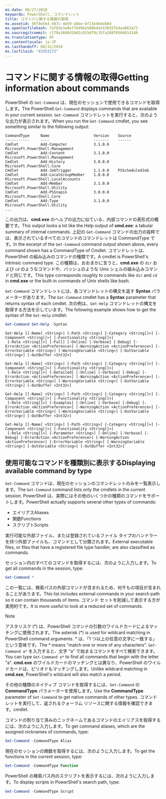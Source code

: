 ```yaml
---
ms.date: 08/27/2018
keywords: PowerShell, コマンドレット
title: コマンドに関する情報の取得
ms.assetid: 56f8e5b4-d97c-4e59-abbe-bf13e464eb0d
ms.openlocfilehash: 7af83e3a0e776d96e580b442430357b4ea063a72
ms.sourcegitcommit: c170a1608d20d3c925d79c35fa208f650d014146
ms.translationtype: HT
ms.contentlocale: ja-JP
ms.lasthandoff: 08/31/2018
ms.locfileid: "43353172"
---
```

# <a name="getting-information-about-commands"></a><span data-ttu-id="04bdc-103">コマンドに関する情報の取得</span><span class="sxs-lookup"><span data-stu-id="04bdc-103">Getting information about commands</span></span>

<span data-ttu-id="04bdc-104">PowerShell の `Get-Command` は、現在のセッションで使用できるコマンドを取得します。</span><span class="sxs-lookup"><span data-stu-id="04bdc-104">The PowerShell `Get-Command` displays commands that are available in your current session.</span></span>
<span data-ttu-id="04bdc-105">`Get-Command` コマンドレットを実行すると、次のような出力が表示されます。</span><span class="sxs-lookup"><span data-stu-id="04bdc-105">When you run the `Get-Command` cmdlet, you see something similar to the following output:</span></span>

```output
CommandType     Name                    Version    Source
-----------     ----                    -------    ------
Cmdlet          Add-Computer            3.1.0.0    Microsoft.PowerShell.Management
Cmdlet          Add-Content             3.1.0.0    Microsoft.PowerShell.Management
Cmdlet          Add-History             3.0.0.0    Microsoft.PowerShell.Core
Cmdlet          Add-JobTrigger          1.1.0.0    PSScheduledJob
Cmdlet          Add-LocalGroupMember    1.0.0.0    Microsoft.PowerShell.LocalAccounts
Cmdlet          Add-Member              3.1.0.0    Microsoft.PowerShell.Utility
Cmdlet          Add-PSSnapin            3.0.0.0    Microsoft.PowerShell.Core
Cmdlet          Add-Type                3.1.0.0    Microsoft.PowerShell.Utility
...
```

<span data-ttu-id="04bdc-106">この出力は、**cmd.exe** のヘルプの出力に似ている、内部コマンドの表形式の概要です。</span><span class="sxs-lookup"><span data-stu-id="04bdc-106">This output looks a lot like the Help output of **cmd.exe**: a tabular summary of internal commands.</span></span> <span data-ttu-id="04bdc-107">上記の `Get-Command` コマンドの出力の抜粋では、表示されているすべてのコマンドのコマンドレットは CommandType です。</span><span class="sxs-lookup"><span data-stu-id="04bdc-107">In the excerpt of the `Get-Command` command output shown above, every command shown has a CommandType of Cmdlet.</span></span> <span data-ttu-id="04bdc-108">コマンドレットは、PowerShell の組み込みのコマンドの種類です。</span><span class="sxs-lookup"><span data-stu-id="04bdc-108">A cmdlet is PowerShell's intrinsic command type.</span></span> <span data-ttu-id="04bdc-109">この種類は、おおまかに言うと、**cmd.exe** の `dir` および `cd` のようなコマンドや、バッシュのような Unix シェルの組み込みコマンドと同じです。</span><span class="sxs-lookup"><span data-stu-id="04bdc-109">This type corresponds roughly to commands like `dir` and `cd` in **cmd.exe** or the built-in commands of Unix shells like bash.</span></span>

<span data-ttu-id="04bdc-110">`Get-Command` コマンドレットには、各コマンドレットの構文を返す **Syntax** パラメーターがあります。</span><span class="sxs-lookup"><span data-stu-id="04bdc-110">The `Get-Command` cmdlet has a **Syntax** parameter that returns syntax of each cmdlet.</span></span> <span data-ttu-id="04bdc-111">次の例は、`Get-Help` コマンドレットの構文を取得する方法を示しています。</span><span class="sxs-lookup"><span data-stu-id="04bdc-111">The following example shows how to get the syntax of the `Get-Help` cmdlet:</span></span>

```powershell
Get-Command Get-Help -Syntax
```

```output
Get-Help [[-Name] <String>] [-Path <String>] [-Category <String[]>] [-Component <String[]>] [-Functionality <String[]>]
 [-Role <String[]>] [-Full] [-Online] [-Verbose] [-Debug] [-ErrorAction <ActionPreference>] [-WarningAction <ActionPreference>] [-ErrorVariable <String>] [-WarningVariable <String>] [-OutVariable <String>] [-OutBuffer <Int32>]

Get-Help [[-Name] <String>] [-Path <String>] [-Category <String[]>] [-Component <String[]>] [-Functionality <String[]>]
 [-Role <String[]>] [-Detailed] [-Online] [-Verbose] [-Debug] [-ErrorAction <ActionPreference>] [-WarningAction <ActionPreference>] [-ErrorVariable <String>] [-WarningVariable <String>] [-OutVariable <String>] [-OutBuffer <Int32>]

Get-Help [[-Name] <String>] [-Path <String>] [-Category <String[]>] [-Component <String[]>] [-Functionality <String[]>]
 [-Role <String[]>] [-Examples] [-Online] [-Verbose] [-Debug] [-ErrorAction <ActionPreference>] [-WarningAction <ActionPreference>] [-ErrorVariable <String>] [-WarningVariable <String>] [-OutVariable <String>] [-OutBuffer <Int32>]

Get-Help [[-Name] <String>] [-Path <String>] [-Category <String[]>] [-Component <String[]>] [-Functionality <String[]>]
 [-Role <String[]>] [-Parameter <String>] [-Online] [-Verbose] [-Debug] [-ErrorAction <ActionPreference>] [-WarningAction <ActionPreference>] [-ErrorVariable <String>] [-WarningVariable <String>] [-OutVariable <String>] [-OutBuffer <Int32>]
```

## <a name="displaying-available-command-by-type"></a><span data-ttu-id="04bdc-112">使用可能なコマンドを種類別に表示する</span><span class="sxs-lookup"><span data-stu-id="04bdc-112">Displaying available command by type</span></span>

<span data-ttu-id="04bdc-113">`Get-Command` コマンドは、現在のセッションのコマンドレットのみを一覧表示します。</span><span class="sxs-lookup"><span data-stu-id="04bdc-113">The `Get-Command` command lists only the cmdlets in the current session.</span></span> <span data-ttu-id="04bdc-114">PowerShell は、実際にはその他のいくつかの種類のコマンドをサポートします。</span><span class="sxs-lookup"><span data-stu-id="04bdc-114">PowerShell actually supports several other types of commands:</span></span>

- <span data-ttu-id="04bdc-115">エイリアス</span><span class="sxs-lookup"><span data-stu-id="04bdc-115">Aliases</span></span>
- <span data-ttu-id="04bdc-116">関数</span><span class="sxs-lookup"><span data-stu-id="04bdc-116">Functions</span></span>
- <span data-ttu-id="04bdc-117">スクリプト</span><span class="sxs-lookup"><span data-stu-id="04bdc-117">Scripts</span></span>

<span data-ttu-id="04bdc-118">実行可能な外部ファイル、または登録されているファイル タイプのハンドラーを持つ外部ファイルも、コマンドとして分類されます。</span><span class="sxs-lookup"><span data-stu-id="04bdc-118">External executable files, or files that have a registered file type handler, are also classified as commands.</span></span>

<span data-ttu-id="04bdc-119">セッション内のすべてのコマンドを取得するには、次のように入力します。</span><span class="sxs-lookup"><span data-stu-id="04bdc-119">To get all commands in the session, type:</span></span>

```powershell
Get-Command *
```

<span data-ttu-id="04bdc-120">この一覧には、検索パスの外部コマンドが含まれるため、何千もの項目が含まれることがあります。</span><span class="sxs-lookup"><span data-stu-id="04bdc-120">This list includes external commands in your search path so it can contain thousands of items.</span></span>
<span data-ttu-id="04bdc-121">コマンド セットを削減して表示する方が実用的です。</span><span class="sxs-lookup"><span data-stu-id="04bdc-121">It is more useful to look at a reduced set of commands.</span></span>

> [!NOTE]
> <span data-ttu-id="04bdc-122">アスタリスク (\*) は、PowerShell コマンドの引数のワイルドカードによるマッチングに使用されます。</span><span class="sxs-lookup"><span data-stu-id="04bdc-122">The asterisk (\*) is used for wildcard matching in PowerShell command arguments.</span></span> <span data-ttu-id="04bdc-123">\* は、「1 つ以上の任意の文字に一致する」という意味です。</span><span class="sxs-lookup"><span data-stu-id="04bdc-123">The \* means "match one or more of any characters".</span></span> <span data-ttu-id="04bdc-124">`Get-Command a*` を入力すると、文字 "a" で始まるコマンドをすべて検索できます。</span><span class="sxs-lookup"><span data-stu-id="04bdc-124">You can type `Get-Command a*` to find all commands that begin with the letter "a".</span></span> <span data-ttu-id="04bdc-125">**cmd.exe** のワイルドカードのマッチングとは異なり、PowerShell のワイルドカードは、ピリオドもマッチングします。</span><span class="sxs-lookup"><span data-stu-id="04bdc-125">Unlike wildcard matching in **cmd.exe**, PowerShell's wildcard will also match a period.</span></span>

<span data-ttu-id="04bdc-126">その他の種類のネイティブ コマンドを取得するには、`Get-Command` の **CommandType** パラメーターを使用します。</span><span class="sxs-lookup"><span data-stu-id="04bdc-126">Use the **CommandType** parameter of `Get-Command` to get native commands of other types.</span></span>
<span data-ttu-id="04bdc-127">コマンドレットを実行して、返されるクォーラム リソースに関する情報を確認できます。</span><span class="sxs-lookup"><span data-stu-id="04bdc-127">cmdlet.</span></span>

<span data-ttu-id="04bdc-128">コマンドの割り当て済みのニックネームであるコマンドのエイリアスを取得するには、次のように入力します。</span><span class="sxs-lookup"><span data-stu-id="04bdc-128">To get command aliases, which are the assigned nicknames of commands, type:</span></span>

```powershell
Get-Command -CommandType Alias
```

<span data-ttu-id="04bdc-129">現在のセッションの関数を取得するには、次のように入力します。</span><span class="sxs-lookup"><span data-stu-id="04bdc-129">To get the functions in the current session, type:</span></span>

```powershell
Get-Command -CommandType Function
```

<span data-ttu-id="04bdc-130">PowerShell の検索パス内のスクリプトを表示するには、次のように入力します。</span><span class="sxs-lookup"><span data-stu-id="04bdc-130">To display scripts in PowerShell's search path, type:</span></span>

```powershell
Get-Command -CommandType Script
```